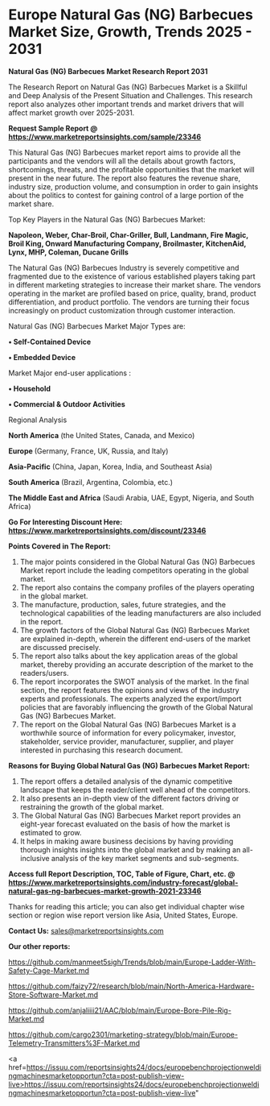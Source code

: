# Europe Natural Gas (NG) Barbecues Market Size, Growth, Trends 2025 - 2031

<strong>Natural Gas (NG) Barbecues Market Research Report 2031</strong>

The Research Report on Natural Gas (NG) Barbecues Market is a Skillful and Deep Analysis of the Present Situation and Challenges. This research report also analyzes other important trends and market drivers that will affect market growth over 2025-2031.

<strong>Request Sample Report @ <a href=https://www.marketreportsinsights.com/sample/23346>https://www.marketreportsinsights.com/sample/23346</a></strong>

This Natural Gas (NG) Barbecues market report aims to provide all the participants and the vendors will all the details about growth factors, shortcomings, threats, and the profitable opportunities that the market will present in the near future. The report also features the revenue share, industry size, production volume, and consumption in order to gain insights about the politics to contest for gaining control of a large portion of the market share.

Top Key Players in the Natural Gas (NG) Barbecues Market:

<strong>Napoleon, Weber, Char-Broil, Char-Griller, Bull, Landmann, Fire Magic, Broil King, Onward Manufacturing Company, Broilmaster, KitchenAid, Lynx, MHP, Coleman, Ducane Grills</strong>

The Natural Gas (NG) Barbecues Industry is severely competitive and fragmented due to the existence of various established players taking part in different marketing strategies to increase their market share. The vendors operating in the market are profiled based on price, quality, brand, product differentiation, and product portfolio. The vendors are turning their focus increasingly on product customization through customer interaction.

Natural Gas (NG) Barbecues Market Major Types are:

<strong>• Self-Contained Device

• Embedded Device</strong>

Market Major end-user applications :

<strong>• Household

• Commercial & Outdoor Activities</strong>

Regional Analysis

</u><strong><b>North America</b></strong> (the United States, Canada, and Mexico)

<strong><b>Europe </b></strong>(Germany, France, UK, Russia, and Italy)

<strong><b>Asia-Pacific</b></strong> (China, Japan, Korea, India, and Southeast Asia)

<strong><b>South America</b></strong> (Brazil, Argentina, Colombia, etc.)

<strong><b>The Middle East and Africa</b></strong> (Saudi Arabia, UAE, Egypt, Nigeria, and South Africa)

<strong>Go For Interesting Discount Here: <a href=https://www.marketreportsinsights.com/discount/23346>https://www.marketreportsinsights.com/discount/23346</a></strong>

<strong>Points Covered in The Report:</strong>
<ol>
  <li>The major points considered in the Global Natural Gas (NG) Barbecues Market report include the leading competitors operating in the global market.</li>
  <li>The report also contains the company profiles of the players operating in the global market.</li>
  <li>The manufacture, production, sales, future strategies, and the technological capabilities of the leading manufacturers are also included in the report.</li>
  <li>The growth factors of the Global Natural Gas (NG) Barbecues Market are explained in-depth, wherein the different end-users of the market are discussed precisely.</li>
  <li>The report also talks about the key application areas of the global market, thereby providing an accurate description of the market to the readers/users.</li>
  <li>The report incorporates the SWOT analysis of the market. In the final section, the report features the opinions and views of the industry experts and professionals. The experts analyzed the export/import policies that are favorably influencing the growth of the Global Natural Gas (NG) Barbecues Market.</li>
  <li>The report on the Global Natural Gas (NG) Barbecues Market is a worthwhile source of information for every policymaker, investor, stakeholder, service provider, manufacturer, supplier, and player interested in purchasing this research document.</li>
</ol>
<strong>Reasons for Buying Global Natural Gas (NG) Barbecues Market Report:</strong>

<ol>
  <li>The report offers a detailed analysis of the dynamic competitive landscape that keeps the reader/client well ahead of the competitors.</li>
  <li>It also presents an in-depth view of the different factors driving or restraining the growth of the global market.</li>
  <li>The Global Natural Gas (NG) Barbecues Market report provides an eight-year forecast evaluated on the basis of how the market is estimated to grow.</li>
  <li>It helps in making aware business decisions by having providing thorough insights insights into the global market and by making an all-inclusive analysis of the key market segments and sub-segments.</li>
</ol>
<strong>Access full Report Description, TOC, Table of Figure, Chart, etc. @ <a href=https://www.marketreportsinsights.com/industry-forecast/global-natural-gas-ng-barbecues-market-growth-2021-23346>https://www.marketreportsinsights.com/industry-forecast/global-natural-gas-ng-barbecues-market-growth-2021-23346</a></strong>


Thanks for reading this article; you can also get individual chapter wise section or region wise report version like Asia, United States, Europe.

<strong>Contact Us:</strong>
sales@marketreportsinsights.com

<strong>Our other reports:</strong>

<a href=https://github.com/manmeet5sigh/Trends/blob/main/Europe-Ladder-With-Safety-Cage-Market.md>https://github.com/manmeet5sigh/Trends/blob/main/Europe-Ladder-With-Safety-Cage-Market.md</a>

<a href=https://github.com/faizy72/research/blob/main/North-America-Hardware-Store-Software-Market.md>https://github.com/faizy72/research/blob/main/North-America-Hardware-Store-Software-Market.md</a>

<a href=https://github.com/anjaliiii21/AAC/blob/main/Europe-Bore-Pile-Rig-Market.md>https://github.com/anjaliiii21/AAC/blob/main/Europe-Bore-Pile-Rig-Market.md</a>

<a href=https://github.com/cargo2301/marketing-strategy/blob/main/Europe-Telemetry-Transmitters%3F-Market.md>https://github.com/cargo2301/marketing-strategy/blob/main/Europe-Telemetry-Transmitters%3F-Market.md</a>

<a href=https://issuu.com/reportsinsights24/docs/europebenchprojectionweldingmachinesmarketopportun?cta=post-publish-view-live>https://issuu.com/reportsinsights24/docs/europebenchprojectionweldingmachinesmarketopportun?cta=post-publish-view-live</a>"

